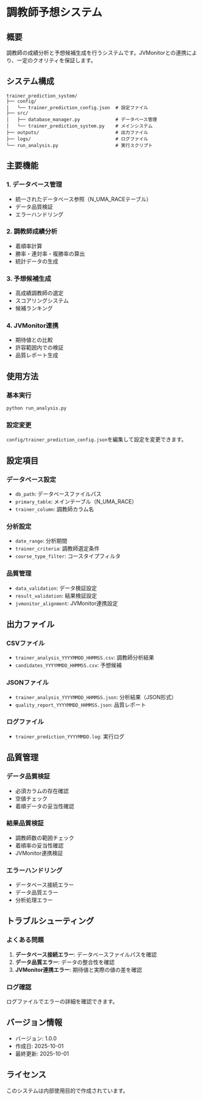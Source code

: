 # 調教師予想システム

## 概要
調教師の成績分析と予想候補生成を行うシステムです。JVMonitorとの連携により、一定のクオリティを保証します。

## システム構成
```
trainer_prediction_system/
├── config/
│   └── trainer_prediction_config.json  # 設定ファイル
├── src/
│   ├── database_manager.py             # データベース管理
│   └── trainer_prediction_system.py    # メインシステム
├── outputs/                            # 出力ファイル
├── logs/                               # ログファイル
└── run_analysis.py                     # 実行スクリプト
```

## 主要機能

### 1. データベース管理
- 統一されたデータベース参照（N_UMA_RACEテーブル）
- データ品質検証
- エラーハンドリング

### 2. 調教師成績分析
- 着順率計算
- 勝率・連対率・複勝率の算出
- 統計データの生成

### 3. 予想候補生成
- 高成績調教師の選定
- スコアリングシステム
- 候補ランキング

### 4. JVMonitor連携
- 期待値との比較
- 許容範囲内での検証
- 品質レポート生成

## 使用方法

### 基本実行
```bash
python run_analysis.py
```

### 設定変更
`config/trainer_prediction_config.json`を編集して設定を変更できます。

## 設定項目

### データベース設定
- `db_path`: データベースファイルパス
- `primary_table`: メインテーブル（N_UMA_RACE）
- `trainer_column`: 調教師カラム名

### 分析設定
- `date_range`: 分析期間
- `trainer_criteria`: 調教師選定条件
- `course_type_filter`: コースタイプフィルタ

### 品質管理
- `data_validation`: データ検証設定
- `result_validation`: 結果検証設定
- `jvmonitor_alignment`: JVMonitor連携設定

## 出力ファイル

### CSVファイル
- `trainer_analysis_YYYYMMDD_HHMMSS.csv`: 調教師分析結果
- `candidates_YYYYMMDD_HHMMSS.csv`: 予想候補

### JSONファイル
- `trainer_analysis_YYYYMMDD_HHMMSS.json`: 分析結果（JSON形式）
- `quality_report_YYYYMMDD_HHMMSS.json`: 品質レポート

### ログファイル
- `trainer_prediction_YYYYMMDD.log`: 実行ログ

## 品質管理

### データ品質検証
- 必須カラムの存在確認
- 空値チェック
- 着順データの妥当性確認

### 結果品質検証
- 調教師数の範囲チェック
- 着順率の妥当性確認
- JVMonitor連携検証

### エラーハンドリング
- データベース接続エラー
- データ品質エラー
- 分析処理エラー

## トラブルシューティング

### よくある問題
1. **データベース接続エラー**: データベースファイルパスを確認
2. **データ品質エラー**: データの整合性を確認
3. **JVMonitor連携エラー**: 期待値と実際の値の差を確認

### ログ確認
ログファイルでエラーの詳細を確認できます。

## バージョン情報
- バージョン: 1.0.0
- 作成日: 2025-10-01
- 最終更新: 2025-10-01

## ライセンス
このシステムは内部使用目的で作成されています。




